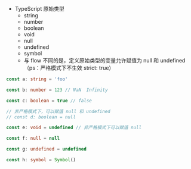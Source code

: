 - TypeScript 原始类型
  - string
  - number
  - boolean
  - void
  - null
  - undefined
  - symbol
  - 与 flow 不同的是，定义原始类型的变量允许赋值为 null 和 undefined（ps：严格模式下不生效 strict: true）

```ts
const a: string = 'foo'

const b: number = 123 // NaN  Infinity

const c: boolean = true // false

// 非严格模式下，可以赋值 null 和 undefined
// const d: boolean = null

const e: void = undefined // 非严格模式下可以赋值 null

const f: null = null

const g: undefined = undefined

const h: symbol = Symbol()

```
